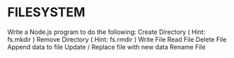 # FILESYSTEM
Write a Node.js program to do the following:
Create Directory ( Hint: fs.mkdir )
Remove Directory ( Hint: fs.rmdir )
Write File 
Read File 
Delete File
Append data to file
Update / Replace file with new data
Rename File
